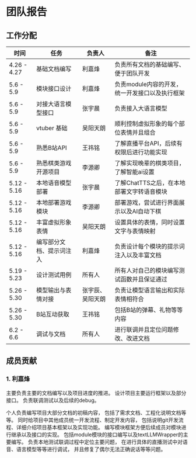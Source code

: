 # 团队报告

## 工作分配

| 时间        | 任务                     | 负责人           | 备注                                           |
| ----------- | ------------------------ | ---------------- | ---------------------------------------------- |
| 4.26 - 4.27 | 基础文档编写             | 利嘉烽           | 负责所有文档的基础编写、便于团队开发           |
| 5.6 - 5.9   | 模块接口设计             | 利嘉烽           | 负责module内容的开发，统一开发接口以及执行框架 |
| 5.6 - 5.9   | 对接大语言模型接口       | 张宇晨           | 负责接入大语言模型                             |
| 5.6 - 5.9   | vtuber 基础              | 吴阳天朗         | 顺利控制虚拟形象的每个部位表情并且组合         |
| 5.6 - 5.9   | 熟悉B站API               | 王祎铭           | 了解直播平台API，后续有权限后进行功能实现      |
| 5.6 - 5.9   | 熟悉棋类游戏开源项目     | 李源卿           | 了解实现晚辈的棋类项目，了解智能ai设置         |
| 5.12 - 5.16 | 本地语音模型部署         | 张宇晨           | 了解ChatTTS之后，在本地部署文字转语音模块      |
| 5.12 - 5.16 | 本地部署游戏模块         | 李源卿           | 部署游戏，尝试进行界面展示以及AI自动下棋       |
| 5.12 - 5.16 | 丰富虚拟形象表情         | 吴阳天朗         | 设置具体的表情，同时设置文字与表情映射         |
| 5.12 - 5.16 | 编写部分文档、提示词注入 | 利嘉烽           | 负责设计每个模块的提示词注入以及丰富文档       |
| 5.19 - 5.23 | 设计测试用例             | 所有人           | 所有人对自己的模块编写测试函数并且保证通过     |
| 5.26 - 5.30 | 模型输出与表情对接       | 张宇辰、吴阳天朗 | 负责让模型语言输出和实际表情相符合             |
| 5.26 - 5.30 | B站互动获取              | 王祎铭           | 包括B站的弹幕、礼物等等内容                    |
| 6.2 - 6.6   | 调试与文档               | 所有人           | 进行联调并且定位问题修改、改进文档             |

## 成员贡献

### 1. 利嘉烽

主要负责主要的文档编写以及项目进度的推进。
设计项目主要运行框架以及部分接口。
负责联调测试以及后续的debug。

个人负责编写项目大部分文档的初稿内容，
包括了需求文档、工程化说明文档等等。
同时给项目中其他成员统一开发流程、制定开发内容，
包括说明git开发流程、详细介绍项目基本框架以及实现功能。
编写模块框架方便后续成员对模块进行继承以及接口的实现。
包括module模块的接口编写以及textLLMWrapper的主要编写。
负责本地测试联调过程中定位主要问题，
在进行具体的直播测试中对语音、语言模型等等进行调试，
并且修复了偶尔无法正确说话等等问题。
